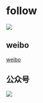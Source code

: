 # follow

![](https://www.travis-ci.org/yishenggudou/blog/settings#)

## weibo

[weibo](https://weibo.com/zhanghaibo)

## 公众号

![](https://timger-1251771654.cos.ap-beijing.myqcloud.com/WechatIMG2.jpeg)
